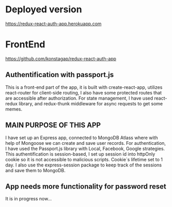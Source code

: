 # Deployed version

https://redux-react-auth-app.herokuapp.com

# FrontEnd

https://github.com/konstagap/redux-react-auth-app

## Authentification with passport.js

This is a front-end part of the app, it is built with create-react-app, utilizes react-router for client-side routing, I also have some protected routes that are accessible after authorization.
For state management, I have used react-redux library, and redux-thunk middleware for async requests to get some memes.

## MAIN PURPOSE OF THIS APP

I have set up an Express app, connected to MongoDB Atlass where with help of Mongoose we can create and save user records. For authentication, I have used the Passport.js library with Local, Facebook, Google strategies. This authentification is session-based, I set up session id into httpOnly cookie so it is not accessible to malicious scripts. Cookie`s lifetime set to 1 day. I also use the express-session package to keep track of the sessions and save them to MongoDB.

## App needs more functionality for password reset

It is in progress now...
